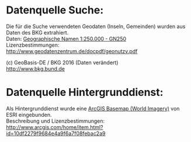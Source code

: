 # Datenquelle Suche:

Die für die Suche verwendeten Geodaten (Inseln, Gemeinden) wurden aus Daten des BKG extrahiert.  
Daten: [Geographische Namen 1:250.000 - GN250](http://www.geodatenzentrum.de/geodaten/gdz_rahmen.gdz_div?gdz_spr=deu&gdz_akt_zeile=5&gdz_anz_zeile=1&gdz_unt_zeile=20&gdz_user_id=0)  
Lizenzbestimmungen: http://www.geodatenzentrum.de/docpdf/geonutzv.pdf

(c) GeoBasis-DE / BKG 2016 (Daten verändert)  
http://www.bkg.bund.de

# Datenquelle Hintergrunddienst:
Als Hintergrunddienst wurde eine [ArcGIS Basemap (World Imagery)](http://services.arcgisonline.com/ArcGIS/rest/services/World_Imagery/MapServer) von ESRI eingebunden.  
Beschreibung und Lizenzbestimmungen: http://www.arcgis.com/home/item.html?id=10df2279f9684e4a9f6a7f08febac2a9
